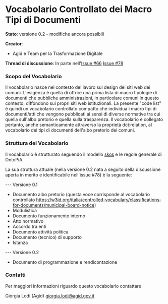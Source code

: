 # Vocabolario Controllato dei Macro Tipi di Documenti

**Stato**: versione 0.2 - modifiche ancora possibili

**Creator**:
- Agid e Team per la Trasformazione Digitale

**Thread di discussione**: In parte nell'[Issue #66](https://github.com/italia/daf-ontologie-vocabolari-controllati/issues/66)
[Issue #78](https://github.com/italia/daf-ontologie-vocabolari-controllati/issues/78)

### Scopo del Vocabolario
Il vocabolario nasce nel contesto del lavoro sul design dei siti web dei comuni. L'esigenza è quella di offrire una prima lista di macro tipologie di documenti che pubbliche amministrazioni, in particolare comuni in questo contesto, diffondono sui propri siti web istituzionali.
La presente "code list" è quindi un vocabolario controllato compatto che individua i macro tipi di documenti/atti che vengono pubblicati ai sensi di diverse normative tra cui quella sull'albo pretorio e quella sulla trasparenza.
Il vocabolario è collegato pertanto, anche semanticamente attraverso la proprietà dct:relation, al vocabolario dei tipi di documenti dell'albo pretorio dei comuni.


### Struttura del Vocabolario
Il vocabolario è strutturato seguendo il modello [skos](http://www.w3.org/2004/02/skos/core#) e le regole generale di OntoPiA.

La sua struttura attuale (nella versione 0.2 nata a seguito della discussione aperta in merito e identificabile nell'issue #78) è la seguente:

--- Versione 0.1
- Documento albo pretorio (questa voce corrisponde al vocabolario controllato https://w3id.org/italia/controlled-vocabulary/classifications-for-documents/municipal-board-notice)
- Modulistica
- Documento funzionamento interno
- Atto normativo
- Accordo tra enti
- Documento attività politica
- Documento (tecnico) di supporto
- Istanza

--- Versione 0.2

- Documento di programmazione e rendicontazione

### Contatti
Per maggiori informazioni riguardo questo vocabolario contattare

Giorgia Lodi (Agid) giorgia.lodi@agid.gov.it
